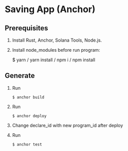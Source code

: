 # Saving App (Anchor)

## Prerequisites 

1. Install Rust, Anchor, Solana Tools, Node.js.

2. Install node_modules before run program:
    
    $ yarn / yarn install / npm i / npm install
       
## Generate 

1. Run

    ```shell
    $ anchor build
    ```

2. Run

    ```shell
    $ anchor deploy
    ```
    
3. Change declare_id with new program_id after deploy

4. Run

    ```shell
    $ anchor test
    ```
